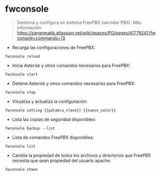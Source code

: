 # fwconsole

> Gestiona y configura un sistema FreePBX (servidor PBX).
> Más información: <https://sangomakb.atlassian.net/wiki/spaces/PG/pages/41779247/fwconsole+commands+13>.

- Recarga las configuraciones de FreePBX:

`fwconsole reload`

- Inicia Asterisk y otros comandos necesarios para FreePBX:

`fwconsole start`

- Detiene Asterisk y otros comandos necesarios para FreePBX:

`fwconsole stop`

- Visualiza y actualiza la configuración:

`fwconsole setting {{palabra_clave}} {{nuevo_valor}}`

- Lista las copias de seguridad disponibles:

`fwconsole backup --list`

- Lista de comandos FreePBX disponibles:

`fwconsole list`

- Cambia la propiedad de todos los archivos y directorios que FreePBX necesita que sean propiedad del usuario apache:

`fwconsole chown`

